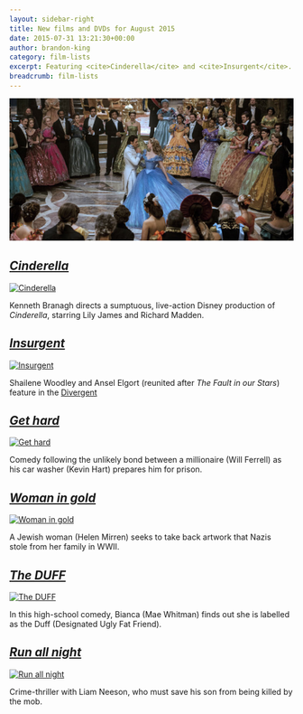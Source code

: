 ```yaml
---
layout: sidebar-right
title: New films and DVDs for August 2015
date: 2015-07-31 13:21:30+00:00
author: brandon-king
category: film-lists
excerpt: Featuring <cite>Cinderella</cite> and <cite>Insurgent</cite>.
breadcrumb: film-lists
---
```

![Cinderella](/images/featured/featured-cinderella-2015.jpg)

## [<cite>Cinderella</cite>](https://suffolk.spydus.co.uk/cgi-bin/spydus.exe/ENQ/OPAC/BIBENQ/16320336?QRY=CTIBIB%3C%20IRN(124500)&QRYTEXT=Cinderella)

[![Cinderella](http://suffolklibraries.co.uk/wp-content/uploads/2015/07/cinderella.jpg)](https://suffolk.spydus.co.uk/cgi-bin/spydus.exe/ENQ/OPAC/BIBENQ/16320336?QRY=CTIBIB%3C%20IRN(124500)&QRYTEXT=Cinderella)

Kenneth Branagh directs a sumptuous, live-action Disney production of <cite>Cinderella</cite>, starring Lily James and Richard Madden.

## [<cite>Insurgent</cite>](https://suffolk.spydus.co.uk/cgi-bin/spydus.exe/ENQ/OPAC/BIBENQ/16327758?QRY=CTIBIB%3C%20IRN(5585417)&QRYTEXT=Insurgent%20%5Bvideorecording%5D)

[![Insurgent](http://suffolklibraries.co.uk/wp-content/uploads/2015/07/insurgent.jpg)](https://suffolk.spydus.co.uk/cgi-bin/spydus.exe/ENQ/OPAC/BIBENQ/16327758?QRY=CTIBIB%3C%20IRN(5585417)&QRYTEXT=Insurgent%20%5Bvideorecording%5D)

Shailene Woodley and Ansel Elgort (reunited after <cite>The Fault in our Stars</cite>) feature in the [Divergent](https://suffolk.spydus.co.uk/cgi-bin/spydus.exe/ENQ/OPAC/BIBENQ/18029012?QRY=CTIBIB%3C%20IRN(40612554)&QRYTEXT=Divergent%20%5Bvideorecording%5D)

## [<cite>Get hard</cite>](https://suffolk.spydus.co.uk/cgi-bin/spydus.exe/ENQ/OPAC/BIBENQ/16329151?QRY=CTIBIB%3C%20IRN(51020888)&QRYTEXT=Get%20hard%20%5Bvideorecording%5D)

[![Get hard](http://suffolklibraries.co.uk/wp-content/uploads/2015/07/gethard.jpg)](https://suffolk.spydus.co.uk/cgi-bin/spydus.exe/ENQ/OPAC/BIBENQ/16329151?QRY=CTIBIB%3C%20IRN(51020888)&QRYTEXT=Get%20hard%20%5Bvideorecording%5D)

Comedy following the unlikely bond between a millionaire (Will Ferrell) as his car washer (Kevin Hart) prepares him for prison.

## [<cite>Woman in gold</cite>](https://suffolk.spydus.co.uk/cgi-bin/spydus.exe/ENQ/OPAC/BIBENQ/16330934?QRY=CTIBIB%3C%20IRN(52925644)&QRYTEXT=Woman%20in%20gold%20%5Bvideorecording%5D)

[![Woman in gold](http://suffolklibraries.co.uk/wp-content/uploads/2015/07/womaningold.jpg)](https://suffolk.spydus.co.uk/cgi-bin/spydus.exe/ENQ/OPAC/BIBENQ/16330934?QRY=CTIBIB%3C%20IRN(52925644)&QRYTEXT=Woman%20in%20gold%20%5Bvideorecording%5D)

A Jewish woman (Helen Mirren) seeks to take back artwork that Nazis stole from her family in WWII.

## [<cite>The DUFF</cite>](https://suffolk.spydus.co.uk/cgi-bin/spydus.exe/ENQ/OPAC/BIBENQ/16333926?QRY=CTIBIB%3C%20IRN(37442959)&QRYTEXT=The%20DUFF%20%5Bvideorecording%5D)

[![The DUFF](http://suffolklibraries.co.uk/wp-content/uploads/2015/07/theduff.jpg)](https://suffolk.spydus.co.uk/cgi-bin/spydus.exe/ENQ/OPAC/BIBENQ/16333926?QRY=CTIBIB%3C%20IRN(37442959)&QRYTEXT=The%20DUFF%20%5Bvideorecording%5D)

In this high-school comedy, Bianca (Mae Whitman) finds out she is labelled as the Duff (Designated Ugly Fat Friend).

## [<cite>Run all night</cite>](https://suffolk.spydus.co.uk/cgi-bin/spydus.exe/ENQ/OPAC/BIBENQ/16335124?QRY=CTIBIB%3C%20IRN(46363218)&QRYTEXT=Run%20all%20night%20%5Bvideorecording%5D)

[![Run all night](http://suffolklibraries.co.uk/wp-content/uploads/2015/07/runallnight.jpg)](https://suffolk.spydus.co.uk/cgi-bin/spydus.exe/ENQ/OPAC/BIBENQ/16335124?QRY=CTIBIB%3C%20IRN(46363218)&QRYTEXT=Run%20all%20night%20%5Bvideorecording%5D)

Crime-thriller with Liam Neeson, who must save his son from being killed by the mob.
